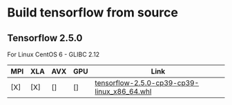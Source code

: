 # Build tensorflow from source

## Tensorflow 2.5.0

For Linux CentOS 6 - GLIBC 2.12

| MPI | XLA | AVX | GPU | Link                                                                                                                              |
| --- | --- | --- | --- | --------------------------------------------------------------------------------------------------------------------------------- |
| [X] | [X] | []  | []  | [tensorflow-2.5.0-cp39-cp39-linux_x86_64.whl](https://drive.google.com/file/d/1ZCgwtMmIVQ2BSdLLs-rdBT625UZ0jwzL/view?usp=sharing) |

